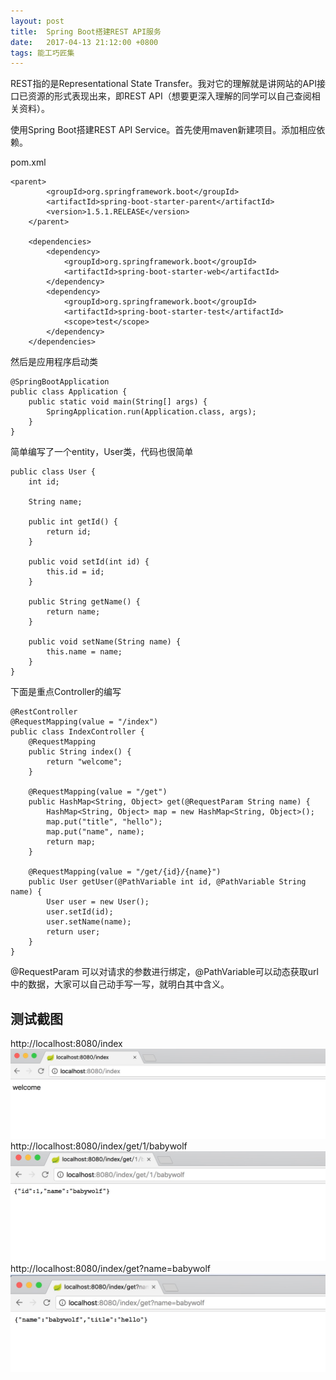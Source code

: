 ```yaml
---
layout: post
title:  Spring Boot搭建REST API服务
date:   2017-04-13 21:12:00 +0800
tags: 能工巧匠集
---
```


REST指的是Representational State Transfer。我对它的理解就是讲网站的API接口已资源的形式表现出来，即REST API（想要更深入理解的同学可以自己查阅相关资料）。

使用Spring Boot搭建REST API Service。首先使用maven新建项目。添加相应依赖。

pom.xml

    <parent>
            <groupId>org.springframework.boot</groupId>
            <artifactId>spring-boot-starter-parent</artifactId>
            <version>1.5.1.RELEASE</version>
        </parent>
    
        <dependencies>
            <dependency>
                <groupId>org.springframework.boot</groupId>
                <artifactId>spring-boot-starter-web</artifactId>
            </dependency>
            <dependency>
                <groupId>org.springframework.boot</groupId>
                <artifactId>spring-boot-starter-test</artifactId>
                <scope>test</scope>
            </dependency>
        </dependencies>

然后是应用程序启动类

    @SpringBootApplication
    public class Application {
        public static void main(String[] args) {
            SpringApplication.run(Application.class, args);
        }
    }
    

简单编写了一个entity，User类，代码也很简单

    public class User {
        int id;
    
        String name;
    
        public int getId() {
            return id;
        }
    
        public void setId(int id) {
            this.id = id;
        }
    
        public String getName() {
            return name;
        }
    
        public void setName(String name) {
            this.name = name;
        }
    }
    

下面是重点Controller的编写

    @RestController
    @RequestMapping(value = "/index")
    public class IndexController {
        @RequestMapping
        public String index() {
            return "welcome";
        }
    
        @RequestMapping(value = "/get")
        public HashMap<String, Object> get(@RequestParam String name) {
            HashMap<String, Object> map = new HashMap<String, Object>();
            map.put("title", "hello");
            map.put("name", name);
            return map;
        }
    
        @RequestMapping(value = "/get/{id}/{name}")
        public User getUser(@PathVariable int id, @PathVariable String name) {
            User user = new User();
            user.setId(id);
            user.setName(name);
            return user;
        }
    }
    

@RequestParam 可以对请求的参数进行绑定，@PathVariable可以动态获取url中的数据，大家可以自己动手写一写，就明白其中含义。

## 测试截图
http://localhost:8080/index
![](/assets/images/2017/Spring-Boot搭建REST-API服务-1.png)
http://localhost:8080/index/get/1/babywolf
![](/assets/images/2017/Spring-Boot搭建REST-API服务-2.png)
http://localhost:8080/index/get?name=babywolf
![](/assets/images/2017/Spring-Boot搭建REST-API服务-3.png)
